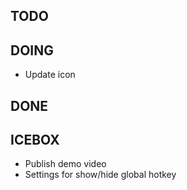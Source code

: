 ## TODO

## DOING
- Update icon

## DONE

## ICEBOX
- Publish demo video
- Settings for show/hide global hotkey
